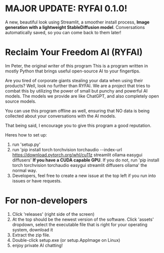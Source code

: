 # MAJOR UPDATE: RYFAI 0.1.0!
A new, beautiful look using Streamlit, a smoother install process, **Image generation with a lightweight StableDiffusion model**. Conversations automatically saved, so you can come back to them later!

# Reclaim Your Freedom AI (RYFAI)

Im Peter, the original writer of this program
This is a program written in mostly Python that brings useful open-source AI to your fingertips.

Are you tired of corporate giants stealing your data when using their products? Well, look no further than RYFAI. We are a project that tries to combat this
by utilizing the power of small but punchy and powerful AI models. The models we provide are like ChatGPT, and also completely open source models.

You can use this program offline as well, ensuring that NO data is being collected about your conversations with the AI models. 

That being said, I encourage you to give this program a good reputation.

Heres how to set up:
1. run 'setup.py'
2. run 'pip install torch torchvision torchaudio --index-url https://download.pytorch.org/whl/cu11z streamlit ollama easygui diffusers' **If you have a CUDA capable GPU**. If you do not, run 'pip install torch torchvision torchaudio easygui streamlit diffusers ollama' the normal way.
3. Developers, feel free to create a new issue at the top left if you run into issues or have requests.

# For non-developers
1. Click 'releases' (right side of the screen)
2. At the top should be the newest version of the software. Click 'assets' dropdown, select the executable file that is right for your operating system, download it
3. Extract the zip file.
4. Double-click setup.exe (or setup.AppImage on Linux)
5. enjoy private AI chatting!


